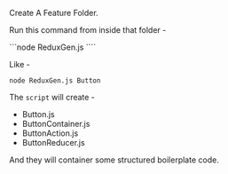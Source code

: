 Create A Feature Folder.

Run this command from inside that folder -

```node ReduxGen.js <your desired componentName>````

Like -

```node ReduxGen.js Button```

The `script` will create -
 * Button.js
 * ButtonContainer.js
 * ButtonAction.js
 * ButtonReducer.js

And they will container some structured boilerplate code.